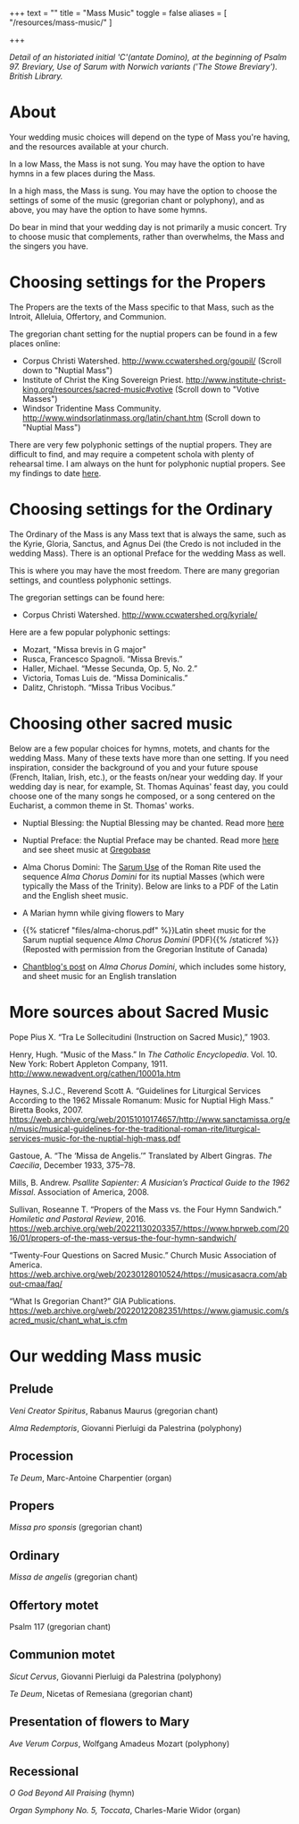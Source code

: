 +++
text = ""
title = "Mass Music"
toggle = false
aliases = [
    "/resources/mass-music/"
]

+++

_Detail of an historiated initial 'C'(antate Domino), at the beginning of Psalm 97. Breviary, Use of Sarum with Norwich variants ('The Stowe Breviary'). British Library._

# About

Your wedding music choices will depend on the type of Mass you're having, and the resources available at your church.

In a low Mass, the Mass is not sung. You may have the option to have hymns in a few places during the Mass. 

In a high mass, the Mass is sung. You may have the option to choose the settings of some of the music (gregorian chant or polyphony), and as above, you may have the option to have some hymns.

Do bear in mind that your wedding day is not primarily a music concert. Try to choose music that complements, rather than overwhelms, the Mass and the singers you have.

# Choosing settings for the Propers

The Propers are the texts of the Mass specific to that Mass, such as the Introit, Alleluia, Offertory, and Communion.

The gregorian chant setting for the nuptial propers can be found in a few places online:

* Corpus Christi Watershed. http://www.ccwatershed.org/goupil/ (Scroll down to "Nuptial Mass")
* Institute of Christ the King Sovereign Priest. http://www.institute-christ-king.org/resources/sacred-music#votive (Scroll down to "Votive Masses")
* Windsor Tridentine Mass Community. http://www.windsorlatinmass.org/latin/chant.htm (Scroll down to "Nuptial Mass")

There are very few polyphonic settings of the nuptial propers. They are difficult to find, and may require a competent schola with plenty of rehearsal time. I am always on the hunt for polyphonic nuptial propers. See my findings to date [here](https://docs.google.com/spreadsheets/d/1NQwTRTvyMOBT_CMDE60Y52wk-QyPfnfaEH-C8vNq1HU/edit?usp=sharing). 

# Choosing settings for the Ordinary

The Ordinary of the Mass is any Mass text that is always the same, such as the Kyrie, Gloria, Sanctus, and Agnus Dei (the Credo is not included in the wedding Mass). There is an optional Preface for the wedding Mass as well.

This is where you may have the most freedom. There are many gregorian settings, and countless polyphonic settings. 

The gregorian settings can be found here: 

* Corpus Christi Watershed. http://www.ccwatershed.org/kyriale/

Here are a few popular polyphonic settings:

* Mozart, "Missa brevis in G major"
* Rusca, Francesco Spagnoli. “Missa Brevis.”
* Haller, Michael. “Messe Secunda, Op. 5, No. 2.” 
* Victoria, Tomas Luis de. “Missa Dominicalis.” 
* Dalitz, Christoph. “Missa Tribus Vocibus.” 

# Choosing other sacred music

Below are a few popular choices for hymns, motets, and chants for the wedding Mass. Many of these texts have more than one setting. If you need inspiration, consider the background of you and your future spouse (French, Italian, Irish, etc.), or the feasts on/near your wedding day. If your wedding day is near, for example, St. Thomas Aquinas' feast day, you could choose one of the many songs he composed, or a song centered on the Eucharist, a common theme in St. Thomas' works.

* Nuptial Blessing: the Nuptial Blessing may be chanted. Read more [here](/nuptial-blessing/)
* Nuptial Preface: the Nuptial Preface may be chanted. Read more [here](post/preface/)  and see sheet music at [Gregobase](https://gregobase.selapa.net/chant.php?id=10469)
* Alma Chorus Domini: The [Sarum Use](/other-rites-and-languages/) of the Roman Rite used the sequence _Alma Chorus Domini_ for its nuptial Masses (which were typically the Mass of the Trinity). Below are links to a PDF of the Latin and the English sheet music. 
* A Marian hymn while giving flowers to Mary

* {{% staticref "files/alma-chorus.pdf" %}}Latin sheet music for the Sarum nuptial sequence _Alma Chorus Domini_ (PDF){{% /staticref %}} (Reposted with permission from the Gregorian Institute of Canada)
* [Chantblog's post](http://chantblog.blogspot.com/2013/11/the-hymns-at-lesser-hours-compline-iii.html) on _Alma Chorus Domini_, which includes some history, and sheet music for an English translation 

# More sources about Sacred Music 

Pope Pius X. “Tra Le Sollecitudini (Instruction on Sacred Music),” 1903. 

Henry, Hugh. “Music of the Mass.” In _The Catholic Encyclopedia_. Vol. 10. New York: Robert Appleton Company, 1911. http://www.newadvent.org/cathen/10001a.htm

Haynes, S.J.C., Reverend Scott A. “Guidelines for Liturgical Services According to the 1962 Missale Romanum: Music for Nuptial High Mass.” Biretta Books, 2007. https://web.archive.org/web/20151010174657/http://www.sanctamissa.org/en/music/musical-guidelines-for-the-traditional-roman-rite/liturgical-services-music-for-the-nuptial-high-mass.pdf

Gastoue, A. “The ‘Missa de Angelis.’” Translated by Albert Gingras. _The Caecilia_, December 1933, 375–78.

Mills, B. Andrew. _Psallite Sapienter: A Musician’s Practical Guide to the 1962 Missal_. Association of America, 2008.

Sullivan, Roseanne T. “Propers of the Mass vs. the Four Hymn Sandwich.” _Homiletic and Pastoral Review_, 2016. https://web.archive.org/web/20221130203357/https://www.hprweb.com/2016/01/propers-of-the-mass-versus-the-four-hymn-sandwich/

“Twenty-Four Questions on Sacred Music.” Church Music Association of America. https://web.archive.org/web/20230128010524/https://musicasacra.com/about-cmaa/faq/

“What Is Gregorian Chant?” GIA Publications. https://web.archive.org/web/20220122082351/https://www.giamusic.com/sacred_music/chant_what_is.cfm

# Our wedding Mass music 

## Prelude

_Veni Creator Spiritus_, Rabanus Maurus (gregorian chant)  

_Alma Redemptoris_, Giovanni Pierluigi da Palestrina (polyphony)

## Procession

_Te Deum_, Marc-Antoine Charpentier (organ)

## Propers

_Missa pro sponsis_ (gregorian chant)

## Ordinary

_Missa de angelis_ (gregorian chant)

## Offertory motet

Psalm 117 (gregorian chant)

## Communion motet

_Sicut Cervus_, Giovanni Pierluigi da Palestrina (polyphony)  

_Te Deum_, Nicetas of Remesiana (gregorian chant)

## Presentation of flowers to Mary

_Ave Verum Corpus_, Wolfgang Amadeus Mozart (polyphony)

## Recessional

_O God Beyond All Praising_ (hymn)  

_Organ Symphony No. 5, Toccata_, Charles-Marie Widor (organ)
